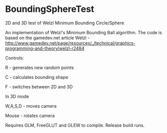 # BoundingSphereTest
2D and 3D test of Welzl Minimum Bounding Circle/Sphere

An implementation of Welzl's Minimum Bounding Ball algorithm.
The code is based on the gamedev.net article Welzl - http://www.gamedev.net/page/resources/_/technical/graphics-programming-and-theory/welzl-r2484

Controls:

R - generates new random points

C - calculates bounding shape

F - switches between 2D and 3D

In 3D mode

W,A,S,D - moves camera

Mouse - rotates camera


Requires GLM, FreeGLUT and GLEW to compile. Release build runs.
